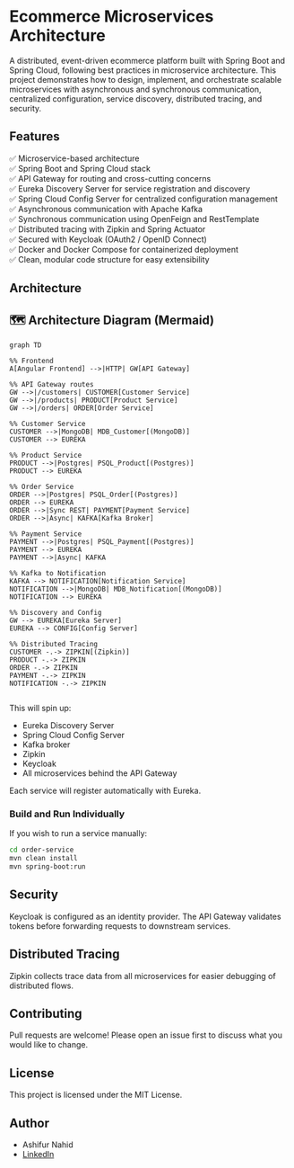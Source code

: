 
# Ecommerce Microservices Architecture

A distributed, event-driven ecommerce platform built with Spring Boot and Spring Cloud, following best practices in microservice architecture. This project demonstrates how to design, implement, and orchestrate scalable microservices with asynchronous and synchronous communication, centralized configuration, service discovery, distributed tracing, and security.

## Features

✅ Microservice-based architecture  
✅ Spring Boot and Spring Cloud stack  
✅ API Gateway for routing and cross-cutting concerns  
✅ Eureka Discovery Server for service registration and discovery  
✅ Spring Cloud Config Server for centralized configuration management  
✅ Asynchronous communication with Apache Kafka  
✅ Synchronous communication using OpenFeign and RestTemplate  
✅ Distributed tracing with Zipkin and Spring Actuator  
✅ Secured with Keycloak (OAuth2 / OpenID Connect)  
✅ Docker and Docker Compose for containerized deployment  
✅ Clean, modular code structure for easy extensibility

## Architecture

## 🗺️ Architecture Diagram (Mermaid)

```mermaid
graph TD

%% Frontend
A[Angular Frontend] -->|HTTP| GW[API Gateway]

%% API Gateway routes
GW -->|/customers| CUSTOMER[Customer Service]
GW -->|/products| PRODUCT[Product Service]
GW -->|/orders| ORDER[Order Service]

%% Customer Service
CUSTOMER -->|MongoDB| MDB_Customer[(MongoDB)]
CUSTOMER --> EUREKA

%% Product Service
PRODUCT -->|Postgres| PSQL_Product[(Postgres)]
PRODUCT --> EUREKA

%% Order Service
ORDER -->|Postgres| PSQL_Order[(Postgres)]
ORDER --> EUREKA
ORDER -->|Sync REST| PAYMENT[Payment Service]
ORDER -->|Async| KAFKA[Kafka Broker]

%% Payment Service
PAYMENT -->|Postgres| PSQL_Payment[(Postgres)]
PAYMENT --> EUREKA
PAYMENT -->|Async| KAFKA

%% Kafka to Notification
KAFKA --> NOTIFICATION[Notification Service]
NOTIFICATION -->|MongoDB| MDB_Notification[(MongoDB)]
NOTIFICATION --> EUREKA

%% Discovery and Config
GW --> EUREKA[Eureka Server]
EUREKA --> CONFIG[Config Server]

%% Distributed Tracing
CUSTOMER -.-> ZIPKIN[(Zipkin)]
PRODUCT -.-> ZIPKIN
ORDER -.-> ZIPKIN
PAYMENT -.-> ZIPKIN
NOTIFICATION -.-> ZIPKIN


```

This will spin up:

* Eureka Discovery Server
* Spring Cloud Config Server
* Kafka broker
* Zipkin
* Keycloak
* All microservices behind the API Gateway

Each service will register automatically with Eureka.


### Build and Run Individually

If you wish to run a service manually:

```bash
cd order-service
mvn clean install
mvn spring-boot:run
```

## Security

Keycloak is configured as an identity provider.
The API Gateway validates tokens before forwarding requests to downstream services.

## Distributed Tracing

Zipkin collects trace data from all microservices for easier debugging of distributed flows.

## Contributing

Pull requests are welcome! Please open an issue first to discuss what you would like to change.

## License

This project is licensed under the MIT License.

## Author

* Ashifur Nahid
* [LinkedIn](https://www.linkedin.com/in/ashifurnahid/)

